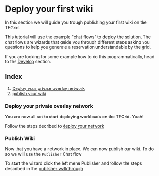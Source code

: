 # Deploy your first wiki

In this section we will guide you trough publishing your first wiki on the TFGrid.

This tutorial will use the example "chat flows" to deploy the solution. The chat flows are wizards that guide you through different steps asking you questions to help you generate a reservation understandable by the grid.

If you are looking for some example how to do this programmatically, head to the [Develop](code.md) section.

## Index
1. [Deploy your private overlay network](#Deploy-your-private-overlay-network)
2. [publish your wiki](#publish-your-wiki)



### Deploy your private overlay network

You are now all set to start deploying workloads on the TFGrid. Yeah!


Follow the steps decribed to [deploy your network](getting_started_network.md)


### Publish Wiki

Now that you have a network in place. We can now publish our wiki. To do so we will use the `Publisher` Chat flow


To start the wizard click the left menu Publisher
and follow the steps described in the [publisher walkthrough](publisher.md)